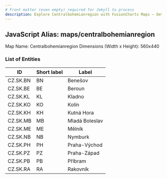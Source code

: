 ```yaml
---
# Front matter (even empty) required for Jekyll to process
description: Explore Centralbohemianregion with FusionCharts Maps – Detailed features for seamless integration. Try now & enhance your data visualization today! 
---
```


## JavaScript Alias: maps/centralbohemianregion

Map Name: Centralbohemianregion
Dimensions (Width x Height): 560x440





### List of Entities

ID | Short label | Label
---|---|---|
CZ.SK.BN|BN|Benešov
CZ.SK.BE|BE|Beroun
CZ.SK.KL|KL|Kladno
CZ.SK.KO|KO|Kolín
CZ.SK.KH|KH|Kutná Hora
CZ.SK.MB|MB|Mladá Boleslav
CZ.SK.ME|ME|Mělník
CZ.SK.NB|NB|Nymburk
CZ.SK.PH|PH|Praha-Východ
CZ.SK.PZ|PZ|Praha-Západ
CZ.SK.PB|PB|Příbram
CZ.SK.RA|RA|Rakovník

